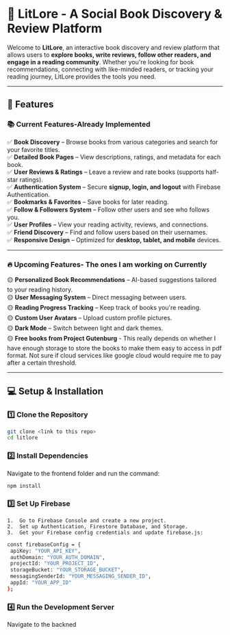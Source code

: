 # 📖 **LitLore - A Social Book Discovery & Review Platform**  

Welcome to **LitLore**, an interactive book discovery and review platform that allows users to **explore books, write reviews, follow other readers, and engage in a reading community**. Whether you're looking for book recommendations, connecting with like-minded readers, or tracking your reading journey, LitLore provides the tools you need.  

---

## 🚀 **Features**  

### 📚 **Current Features-Already Implemented**  
✅ **Book Discovery** – Browse books from various categories and search for your favorite titles.  
✅ **Detailed Book Pages** – View descriptions, ratings, and metadata for each book.  
✅ **User Reviews & Ratings** – Leave a review and rate books (supports half-star ratings).  
✅ **Authentication System** – Secure **signup, login, and logout** with Firebase Authentication.  
✅ **Bookmarks & Favorites** – Save books for later reading.  
✅ **Follow & Followers System** – Follow other users and see who follows you.  
✅ **User Profiles** – View your reading activity, reviews, and connections.  
✅ **Friend Discovery** – Find and follow users based on their usernames.  
✅ **Responsive Design** – Optimized for **desktop, tablet, and mobile** devices.  

---

### 🔥 **Upcoming Features- The ones I am working on Currently**  
🟡 **Personalized Book Recommendations** – AI-based suggestions tailored to your reading history.  
🟡 **User Messaging System** – Direct messaging between users.  
🟡 **Reading Progress Tracking** – Keep track of books you're reading.  
🟡 **Custom User Avatars** – Upload custom profile pictures.  
🟡 **Dark Mode** – Switch between light and dark themes.  
🟡 **Free books from Project Gutenburg** - This really depends on whether I have enough storage to store the books to make them easy to access in pdf format. Not sure if cloud services like google cloud would require me to pay after a certain threshold.

---

## 💻 **Setup & Installation**  

### **1️⃣ Clone the Repository**  
```bash
git clone <link to this repo>
cd litlore
```
### 2️⃣ Install Dependencies
Navigate to the frontend folder and run the command:
```bash
npm install
```
### 3️⃣ Set Up Firebase
	1.	Go to Firebase Console and create a new project.
	2.	Set up Authentication, Firestore Database, and Storage.
	3.	Get your Firebase config credentials and update firebase.js:
 ```bash
const firebaseConfig = {
  apiKey: "YOUR_API_KEY",
  authDomain: "YOUR_AUTH_DOMAIN",
  projectId: "YOUR_PROJECT_ID",
  storageBucket: "YOUR_STORAGE_BUCKET",
  messagingSenderId: "YOUR_MESSAGING_SENDER_ID",
  appId: "YOUR_APP_ID"
};
```
### 4️⃣ Run the Development Server
Navigate to the backned 




